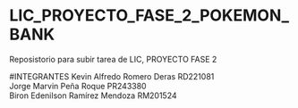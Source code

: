 # LIC_PROYECTO_FASE_2_POKEMON_BANK
Reposistorio para subir tarea de LIC, PROYECTO FASE 2

#INTEGRANTES
Kevin Alfredo Romero Deras  RD221081    <br/>
Jorge Marvin Peña Roque PR243380       <br/>
Biron Edenilson Ramírez Mendoza RM201524  <br/>
